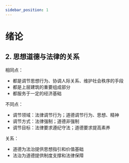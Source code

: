 ```yaml
---
sidebar_position: 1
---
```


# 绪论

## 2. 思想道德与法律的关系

相同点：

+ 都是调节思想行为、协调人际关系、维护社会秩序的手段
+ 都是上层建筑的重要组成部分
+ 都服务于一定的经济基础

不同点：

+ 调节领域：法律调节行为；道德调节行为、思想、精神
+ 调节方式：法律强制；道德非强制
+ 调节目标：法律要求遵纪守法；道德要求提高素养

关系：

+ 道德为法治提供思想指引和价值基础
+ 法治为道德提供制度支撑和法律保障